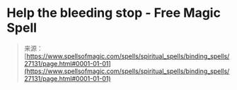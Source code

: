 <!--yml
category: 未分类
date: 2024-06-12 19:15:52
-->

# Help the bleeding stop - Free Magic Spell

> 来源：[https://www.spellsofmagic.com/spells/spiritual_spells/binding_spells/27131/page.html#0001-01-01](https://www.spellsofmagic.com/spells/spiritual_spells/binding_spells/27131/page.html#0001-01-01)